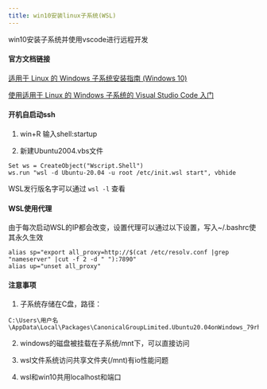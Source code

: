 ```yaml
---
title: win10安装linux子系统(WSL)
---
```


win10安装子系统并使用vscode进行远程开发

#### 官方文档链接

[适用于 Linux 的 Windows 子系统安装指南 (Windows 10)](https://docs.microsoft.com/zh-cn/windows/wsl/install-win10)

[使用适用于 Linux 的 Windows 子系统的 Visual Studio Code 入门](https://docs.microsoft.com/zh-cn/windows/wsl/tutorials/wsl-vscode)

#### 开机自启动ssh

1. win+R 输入shell:startup

2. 新建Ubuntu2004.vbs文件

``` shell
Set ws = CreateObject("Wscript.Shell")
ws.run "wsl -d Ubuntu-20.04 -u root /etc/init.wsl start", vbhide
```

WSL发行版名字可以通过  `wsl -l` 查看

#### WSL使用代理

由于每次启动WSL的IP都会改变，设置代理可以通过以下设置，写入~/.bashrc使其永久生效

``` shell
alias sp="export all_proxy=http://$(cat /etc/resolv.conf |grep "nameserver" |cut -f 2 -d " "):7890"
alias up="unset all_proxy"
```

#### 注意事项

1. 子系统存储在C盘，路径：

``` shell
C:\Users\用户名\AppData\Local\Packages\CanonicalGroupLimited.Ubuntu20.04onWindows_79rhkp1fndgsc\LocalState
```

2. windows的磁盘被挂载在子系统/mnt下，可以直接访问

3. wsl文件系统访问共享文件夹(/mnt)有io性能问题

4. wsl和win10共用localhost和端口
